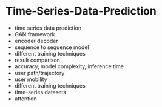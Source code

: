 # Time-Series-Data-Prediction                 
- time series data prediction           
- GAN framework                
- encoder decoder           
- sequence to sequence model       
- different training techniques  
- result comparison  
- accuracy, model complexity, inference time   
- user path/trajectory  
- user mobility   
- different training techniques 
- time-series datasets 
- attention 
  
